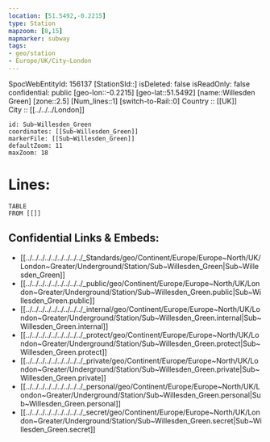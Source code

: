 ```yaml
---
location: [51.5492,-0.2215] 
type: Station 
mapzoom: [8,15] 
mapmarker: subway 
tags:
- geo/station
- Europe/UK/City~London
---
```

SpocWebEntityId: 156137
[StationSId::] 
isDeleted: false
isReadOnly: false
confidential: public
[geo-lon::-0.2215] 
[geo-lat::51.5492] 
[name::Willesden Green] 
[zone::2.5] 
[Num_lines::1] 
[switch-to-Rail::0] 
Country :: [[UK]]  
City :: [[../../../London]]  


```leaflet
id: Sub~Willesden_Green
coordinates: [[Sub~Willesden_Green]] 
markerFile: [[Sub~Willesden_Green]] 
defaultZoom: 11 
maxZoom: 18
```


# Lines: 
```dataview
TABLE 
FROM [[]] 
```

## Confidential Links & Embeds: 
- [[../../../../../../../../../_Standards/geo/Continent/Europe/Europe~North/UK/London~Greater/Underground/Station/Sub~Willesden_Green|Sub~Willesden_Green]] 
- [[../../../../../../../../../_public/geo/Continent/Europe/Europe~North/UK/London~Greater/Underground/Station/Sub~Willesden_Green.public|Sub~Willesden_Green.public]] 
- [[../../../../../../../../../_internal/geo/Continent/Europe/Europe~North/UK/London~Greater/Underground/Station/Sub~Willesden_Green.internal|Sub~Willesden_Green.internal]] 
- [[../../../../../../../../../_protect/geo/Continent/Europe/Europe~North/UK/London~Greater/Underground/Station/Sub~Willesden_Green.protect|Sub~Willesden_Green.protect]] 
- [[../../../../../../../../../_private/geo/Continent/Europe/Europe~North/UK/London~Greater/Underground/Station/Sub~Willesden_Green.private|Sub~Willesden_Green.private]] 
- [[../../../../../../../../../_personal/geo/Continent/Europe/Europe~North/UK/London~Greater/Underground/Station/Sub~Willesden_Green.personal|Sub~Willesden_Green.personal]] 
- [[../../../../../../../../../_secret/geo/Continent/Europe/Europe~North/UK/London~Greater/Underground/Station/Sub~Willesden_Green.secret|Sub~Willesden_Green.secret]] 
